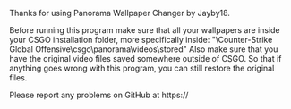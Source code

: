 Thanks for using Panorama Wallpaper Changer by Jayby18.

Before running this program make sure that all your wallpapers are inside your CSGO installation folder, more specifically inside:
"\Counter-Strike Global Offensive\csgo\panorama\videos\stored\"
Also make sure that you have the original video files saved somewhere outside of CSGO. So that if anything goes wrong with this program, you can still restore the original files.

Please report any problems on GitHub at https://